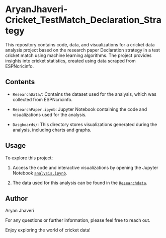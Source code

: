 # AryanJhaveri-Cricket_TestMatch_Declaration_Strategy


This repository contains code, data, and visualizations for a cricket data analysis project based on the research paper Declaration strategy in a test cricket match using machine learning algorithms. The project provides insights into cricket statistics, created using data scraped from ESPNcricinfo.

## Contents

- `ResearchData/`: Contains the dataset used for the analysis, which was collected from ESPNcricinfo.

- `ResearchPaper.ipynb`: Jupyter Notebook containing the code and visualizations used for the analysis.

- `Dasgboards/`: This directory stores visualizations generated during the analysis, including charts and graphs.

## Usage

To explore this project:

1. Access the code and interactive visualizations by opening the Jupyter Notebook [`analysis.ipynb`](analysis.ipynb).

2. The data used for this analysis can be found in the [`Researchdata`](Researchdata.csv).

## Author
Aryan Jhaveri

For any questions or further information, please feel free to reach out.

Enjoy exploring the world of cricket data!
